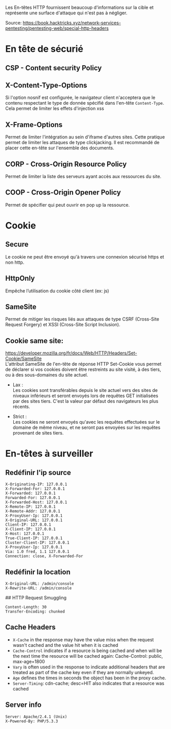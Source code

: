 Les En-têtes HTTP fournissent beaucoup d'informations sur la cible et représente une surface d'attaque qui n'est pas à négliger.

Source: https://book.hacktricks.xyz/network-services-pentesting/pentesting-web/special-http-headers 

# En tête de sécurié
## CSP - Content security Policy

## X-Content-Type-Options
Si l'option nosnif est configurée, le navigateur client n'acceptera que le contenu respectant le type de donnée spécifié dans l'en-tête `Content-Type`.
Cela permet de limiter les effets d'injection xss

## X-Frame-Options
Permet de limiter l'intégration au sein d'iframe d'autres sites. Cette pratique permet de limiter les attaques de type clickjacking.
Il est recommandé de placer cette en-tête sur l'ensemble des documents.

## CORP - Cross-Origin Resource Policy 
Permet de limiter la liste des serveurs ayant accès aux ressources du site.

## COOP - Cross-Origin Opener Policy
Permet de spécifier qui peut ouvrir en pop up la ressource. 

# Cookie 
## Secure
Le cookie ne peut être envoyé qu'à travers une connexion sécurisé https et non http.

## HttpOnly
Empêche l’utilisation du cookie côté client (ex: js)

## SameSite
Permet de mitiger les risques liés aux attaques de type CSRF (Cross-Site Request Forgery) et XSSI (Cross-Site Script Inclusion).
## Cookie same site:
https://developer.mozilla.org/fr/docs/Web/HTTP/Headers/Set-Cookie/SameSite  
L'attribut SameSite de l'en-tête de réponse HTTP Set-Cookie vous permet de déclarer si vos cookies doivent être restreints au site visité, à des tiers, ou à des sous-domaines du site actuel.  
- Lax :  
Les cookies sont transférables depuis le site actuel vers des sites de niveaux inférieurs et seront envoyés lors de requêtes GET initialisées par des sites tiers. C'est la valeur par défaut des navigateurs les plus récents.

- Strict :  
Les cookies ne seront envoyés qu'avec les requêtes effectuées sur le domaine de même niveau, et ne seront pas envoyées sur les requêtes provenant de sites tiers.

# En-têtes à surveiller
## Redéfinir l'ip source
```http
X-Originating-IP: 127.0.0.1
X-Forwarded-For: 127.0.0.1
X-Forwarded: 127.0.0.1
Forwarded-For: 127.0.0.1
X-Forwarded-Host: 127.0.0.1
X-Remote-IP: 127.0.0.1
X-Remote-Addr: 127.0.0.1
X-ProxyUser-Ip: 127.0.0.1
X-Original-URL: 127.0.0.1
Client-IP: 127.0.0.1
X-Client-IP: 127.0.0.1
X-Host: 127.0.0.1
True-Client-IP: 127.0.0.1
Cluster-Client-IP: 127.0.0.1
X-ProxyUser-Ip: 127.0.0.1
Via: 1.0 fred, 1.1 127.0.0.1
Connection: close, X-Forwarded-For 
```

## Redéfinir la location
```http
X-Original-URL: /admin/console
X-Rewrite-URL: /admin/console
```

## HTTP Request Smuggling
```language
Content-Length: 30
Transfer-Encoding: chunked
```


## Cache Headers
- `X-Cache` in the response may have the value miss when the request wasn't cached and the value hit when it is cached
- `Cache-Control` indicates if a resource is being cached and when will be the next time the resource will be cached again: Cache-Control: public, max-age=1800
- `Vary` is often used in the response to indicate additional headers that are treated as part of the cache key even if they are normally unkeyed.
- `Age` defines the times in seconds the object has been in the proxy cache.
- `Server-Timing`: cdn-cache; desc=HIT also indicates that a resource was cached


## Server info
```http
Server: Apache/2.4.1 (Unix)
X-Powered-By: PHP/5.3.3
```

